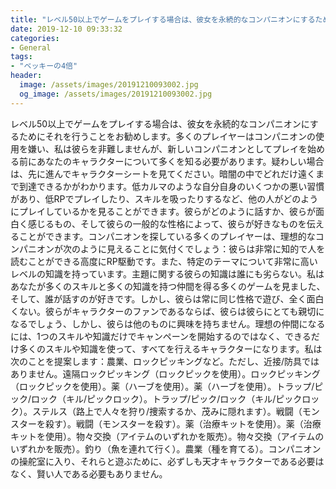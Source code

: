 ```yaml
---
title: "レベル50以上でゲームをプレイする場合は、彼女を永続的なコンパニオンにするためにそれを行うことをお勧めします。"
date: 2019-12-10 09:33:32
categories:
- General
tags:
- "ベッキーの4倍"
header:
  image: /assets/images/20191210093002.jpg
  og_image: /assets/images/20191210093002.jpg
---
```


レベル50以上でゲームをプレイする場合は、彼女を永続的なコンパニオンにするためにそれを行うことをお勧めします。多くのプレイヤーはコンパニオンの使用を嫌い、私は彼らを非難しませんが、新しいコンパニオンとしてプレイを始める前にあなたのキャラクターについて多くを知る必要があります。疑わしい場合は、先に進んでキャラクターシートを見てください。暗闇の中でどれだけ遠くまで到達できるかがわかります。低カルマのような自分自身のいくつかの悪い習慣があり、低RPでプレイしたり、スキルを吸ったりするなど、他の人がどのようにプレイしているかを見ることができます。彼らがどのように話すか、彼らが面白く感じるもの、そして彼らの一般的な性格によって、彼らが好きなものを伝えることができます。コンパニオンを探している多くのプレイヤーは、理想的なコンパニオンが次のように見えることに気付くでしょう：彼らは非常に知的で人を読むことができる高度にRP駆動です。また、特定のテーマについて非常に高いレベルの知識を持っています。主題に関する彼らの知識は誰にも劣らない。私はあなたが多くのスキルと多くの知識を持つ仲間を得る多くのゲームを見ました、そして、誰が話すのが好きです。しかし、彼らは常に同じ性格で遊び、全く面白くない。彼らがキャラクターのファンであるならば、彼らは彼らにとても親切になるでしょう、しかし、彼らは他のものに興味を持ちません。理想の仲間になるには、1つのスキルや知識だけでキャンペーンを開始するのではなく、できるだけ多くのスキルや知識を使って、すべてを行えるキャラクターになります。私は次のことを提案します：農業、ロックピッキングなど。ただし、近接/防具ではありません。遠隔ロックピッキング（ロックピックを使用）。ロックピッキング（ロックピックを使用）。薬（ハーブを使用）。薬（ハーブを使用）。トラップ/ピック/ロック（キル/ピックロック）。トラップ/ピック/ロック（キル/ピックロック）。ステルス（路上で人々を狩り/捜索するか、茂みに隠れます）。戦闘（モンスターを殺す）。戦闘（モンスターを殺す）。薬（治療キットを使用）。薬（治療キットを使用）。物々交換（アイテムのいずれかを販売）。物々交換（アイテムのいずれかを販売）。釣り（魚を連れて行く）。農業（種を育てる）。コンパニオンの操舵室に入り、それらと遊ぶために、必ずしも天才キャラクターである必要はなく、賢い人である必要もありません。
